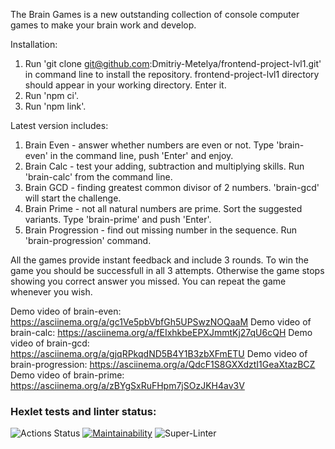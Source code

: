 The Brain Games is a new outstanding collection of console computer games to make your brain work and develop.

Installation:

1. Run 'git clone git@github.com:Dmitriy-Metelya/frontend-project-lvl1.git' in command line to install the repository. frontend-project-lvl1 directory should appear in your working directory. Enter it.
2. Run 'npm ci'.
3. Run 'npm link'.

Latest version includes:

1. Brain Even - answer whether numbers are even or not. Type 'brain-even' in the command line, push 'Enter' and enjoy.
2. Brain Calc - test your adding, subtraction and multiplying skills. Run 'brain-calc' from the command line.
3. Brain GCD - finding greatest common divisor of 2 numbers. 'brain-gcd' will start the challenge.
4. Brain Prime - not all natural numbers are prime. Sort the suggested variants. Type 'brain-prime' and push 'Enter'.
5. Brain Progression - find out missing number in the sequence. Run 'brain-progression' command.

All the games provide instant feedback and include 3 rounds. To win the game you should be successfull in all 3 attempts. Otherwise the game stops showing you correct answer you missed. You can repeat the game whenever you wish.

Demo video of brain-even: https://asciinema.org/a/gc1Ve5pbVbfGh5UPSwzNOQaaM
Demo video of brain-calc: https://asciinema.org/a/fEIxhkbeEPXJmmtKj27qU6cQH
Demo video of brain-gcd: https://asciinema.org/a/gjqRPkqdND5B4Y1B3zbXFmETU
Demo video of brain-progression: https://asciinema.org/a/QdcF1S8GXXdztI1GeaXtazBCZ
Demo video of brain-prime: https://asciinema.org/a/zBYgSxRuFHpm7jSOzJKH4av3V

### Hexlet tests and linter status:

![Actions Status](https://github.com/Dmitriy-Metelya/frontend-project-lvl1/workflows/hexlet-check/badge.svg)
[![Maintainability](https://api.codeclimate.com/v1/badges/661b145991874a26ba72/maintainability)](https://codeclimate.com/github/Dmitriy-Metelya/frontend-project-lvl1/maintainability)
![Super-Linter](https://github.com/Dmitriy-Metelya/frontend-project-lvl1/workflows/Super-Linter/badge.svg)

